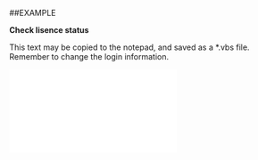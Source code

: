 
##EXAMPLE

**Check lisence status**

This text may be copied to the notepad, and saved as a *.vbs file. Remember to change the login information.

![](..\..\Examples\vbs\SOAdmin.Properties.vbs.txt)


